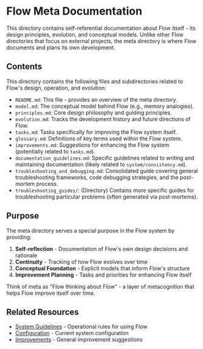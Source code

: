 # Flow Meta Documentation

This directory contains self-referential documentation about Flow itself - its design principles, evolution, and conceptual models. Unlike other Flow directories that focus on external projects, the meta directory is where Flow documents and plans its own development.

## Contents

This directory contains the following files and subdirectories related to Flow's design, operation, and evolution:

- `README.md`: This file - provides an overview of the meta directory.
- `model.md`: The conceptual model behind Flow (e.g., memory analogies).
- `principles.md`: Core design philosophy and guiding principles.
- `evolution.md`: Tracks the development history and future directions of Flow.
- `tasks.md`: Tasks specifically for improving the Flow system itself.
- `glossary.md`: Definitions of key terms used within the Flow system.
- `improvements.md`: Suggestions for enhancing the Flow system (potentially related to `tasks.md`).
- `documentation_guidelines.md`: Specific guidelines related to writing and maintaining documentation (likely related to `system/consistency.md`).
- `troubleshooting_and_debugging.md`: Consolidated guide covering general troubleshooting frameworks, code debugging strategies, and the post-mortem process.
- `troubleshooting_guides/`: (Directory) Contains more specific guides for troubleshooting particular problems (often generated via post-mortems).

## Purpose

The meta directory serves a special purpose in the Flow system by providing:

1. **Self-reflection** - Documentation of Flow's own design decisions and rationale
2. **Continuity** - Tracking of how Flow evolves over time
3. **Conceptual Foundation** - Explicit models that inform Flow's structure
4. **Improvement Planning** - Tasks and priorities for enhancing Flow itself

Think of meta as "Flow thinking about Flow" - a layer of metacognition that helps Flow improve itself over time.

## Related Resources

- [System Guidelines](../system/guidelines.md) - Operational rules for using Flow
- [Configuration](../system/configuration.md) - Current system configuration
- [Improvements](../planning/improvements.md) - General improvement suggestions 